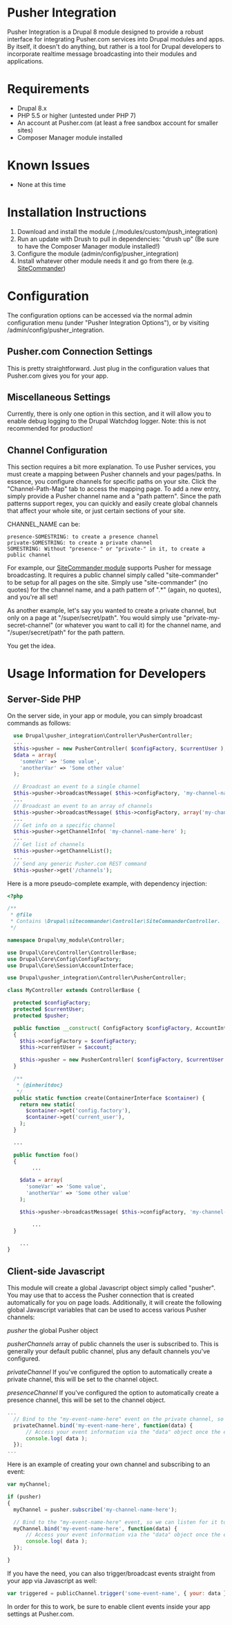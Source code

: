 # Pusher Integration
Pusher Integration is a Drupal 8 module designed to provide a robust interface for integrating Pusher.com services into Drupal modules and apps. By itself, it doesn't do anything, but rather is a tool for Drupal developers to incorporate realtime message broadcasting into their modules and applications.

# Requirements

* Drupal 8.x
* PHP 5.5 or higher (untested under PHP 7)
* An account at Pusher.com (at least a free sandbox account for smaller sites)
* Composer Manager module installed

# Known Issues

* None at this time

# Installation Instructions

1. Download and install the module (./modules/custom/push_integration)
2. Run an update with Drush to pull in dependencies: "drush up" (Be sure to have the Composer Manager module installed!)
3. Configure the module (admin/config/pusher_integration)
4. Install whatever other module needs it and go from there (e.g. [SiteCommander](https://github.com/IncursusInc/sitecommander))

# Configuration

The configuration options can be accessed via the normal admin configuration menu (under "Pusher Integration Options"), or by visiting /admin/config/pusher_integration.

## Pusher.com Connection Settings

This is pretty straightforward. Just plug in the configuration values that Pusher.com gives you for your app.

## Miscellaneous Settings

Currently, there is only one option in this section, and it will allow you to enable debug logging to the Drupal Watchdog logger. Note: this is not recommended for production!

## Channel Configuration

This section requires a bit more explanation. To use Pusher services, you must create a mapping between Pusher channels and your pages/paths. In essence, you configure channels for specific paths on your site. Click the "Channel-Path-Map" tab to access the mapping page. To add a new entry, simply provide a Pusher channel name and a "path pattern". Since the path patterns support regex, you can quickly and easily create global channels that affect your whole site, or just certain sections of your site.

CHANNEL_NAME can be:

    presence-SOMESTRING: to create a presence channel
    private-SOMESTRING: to create a private channel
    SOMESTRING: Without "presence-" or "private-" in it, to create a public channel

For example, our [SiteCommander module](https://github.com/IncursusInc/sitecommander) supports Pusher for message broadcasting. It requires a public channel simply called "site-commander"
to be setup for all pages on the site. Simply use "site-commander" (no quotes) for the channel name, and a path pattern of ".*" (again, no quotes), and you're all set!

As another example, let's say you wanted to create a private channel, but only on a page at "/super/secret/path". You would simply use "private-my-secret-channel" (or whatever you want to call it) for the channel name, and "/super/secret/path" for the path pattern.

You get the idea.

# Usage Information for Developers

## Server-Side PHP

On the server side, in your app or module, you can simply broadcast commands as follows:

```php
  use Drupal\pusher_integration\Controller\PusherController;
  ...
  $this->pusher = new PusherController( $configFactory, $currentUser );
  $data = array(
    'someVar' => 'Some value',
    'anotherVar' => 'Some other value'
  );

  // Broadcast an event to a single channel
  $this->pusher->broadcastMessage( $this->configFactory, 'my-channel-name-here', 'my-event-name-here', $data );
  ...
  // Broadcast an event to an array of channels
  $this->pusher->broadcastMessage( $this->configFactory, array('my-channel-name-here', 'channel2'), 'my-event-name-here', $data );
  ...
  // Get info on a specific channel
  $this->pusher->getChannelInfo( 'my-channel-name-here' );
  ...
  // Get list of channels
  $this->pusher->getChannelList();
  ...
  // Send any generic Pusher.com REST command
  $this->pusher->get('/channels');
```


Here is a more pseudo-complete example, with dependency injection:

```php
<?php

/**
 * @file
 * Contains \Drupal\sitecommander\Controller\SiteCommanderController.
 */

namespace Drupal\my_module\Controller;

use Drupal\Core\Controller\ControllerBase;
use Drupal\Core\Config\ConfigFactory;
use Drupal\Core\Session\AccountInterface;

use Drupal\pusher_integration\Controller\PusherController;

class MyController extends ControllerBase {

  protected $configFactory;
  protected $currentUser;
  protected $pusher;

  public function __construct( ConfigFactory $configFactory, AccountInterface $account )
  {
    $this->configFactory = $configFactory;
    $this->currentUser = $account;

    $this->pusher = new PusherController( $configFactory, $currentUser );
  }

  /**
   * {@inheritdoc}
   */
  public static function create(ContainerInterface $container) {
    return new static(
      $container->get('config.factory'),
      $container->get('current_user'),
    );
  }

  ...

  public function foo()
  {
		...

    $data = array(
      'someVar' => 'Some value',
      'anotherVar' => 'Some other value'
    );

    $this->pusher->broadcastMessage( $this->configFactory, 'my-channel-name-here', 'my-event-name-here', $data );

		...
  }

	...
}
```

## Client-side Javascript

This module will create a global Javascript object simply called "pusher". You may use that to access the Pusher connection that is created automatically for you on page loads. Additionally, it will create the following global Javascript variables that can be used to access various Pusher channels:

*pusher*
  the global Pusher object

*pusherChannels*
  array of public channels the user is subscribed to. This is generally your default public channel, plus any default channels you've configured.
  
*privateChannel*
  If you've configured the option to automatically create a private channel, this will be set to the channel object.

*presenceChannel*
  If you've configured the option to automatically create a presence channel, this will be set to the channel object.
  
```javascript
...
  // Bind to the "my-event-name-here" event on the private channel, so we can listen for it to come across the wire!
  privateChannel.bind('my-event-name-here', function(data) {
	  // Access your event information via the "data" object once the event is received by the client/browser
	  console.log( data );
  });
...
```

Here is an example of creating your own channel and subscribing to an event:
  
```javascript
var myChannel;

if (pusher)
{
  myChannel = pusher.subscribe('my-channel-name-here');

  // Bind to the "my-event-name-here" event, so we can listen for it to come across the wire!
  myChannel.bind('my-event-name-here', function(data) {
	  // Access your event information via the "data" object once the event is received by the client/browser
	  console.log( data );
  });

}
```

If you have the need, you can also trigger/broadcast events straight from your app via Javascript as well:

```javascript
var triggered = publicChannel.trigger('some-event-name', { your: data });
```

In order for this to work, be sure to enable client events inside your app settings at Pusher.com.
